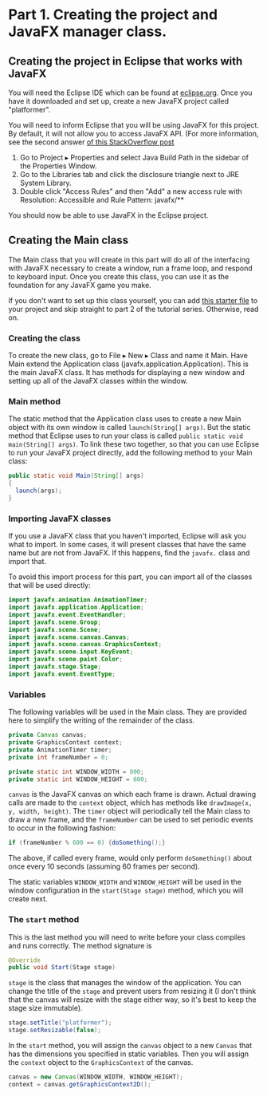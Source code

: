 # Part 1. Creating the project and JavaFX manager class.

## Creating the project in Eclipse that works with JavaFX
You will need the Eclipse IDE which can be found at [eclipse.org](http://eclipse.org).
Once you have it downloaded and set up, create a new JavaFX project called "platformer".

You will need to inform Eclipse that you will be using JavaFX for this project.
By default, it will not allow you to access JavaFX API. (For more information, see the second answer [of this StackOverflow post](http://stackoverflow.com/questions/33383248/eclipse-mars-wont-auto-import-javafx)

1. Go to Project ▸ Properties and select Java Build Path in the sidebar of the Properties Window.
2. Go to the Libraries tab and click the disclosure triangle next to JRE System Library.
3. Double click "Access Rules" and then "Add" a new access rule with Resolution: Accessible and Rule Pattern: javafx/**

You should now be able to use JavaFX in the Eclipse project.

## Creating the Main class
The Main class that you will create in this part will do all of the interfacing with JavaFX necessary to create a window, run a frame loop, and respond to keyboard input. Once you create this class, you can use it as the foundation for any JavaFX game you make.

If you don't want to set up this class yourself, you can add [this starter file](Main.java) to your project and skip straight to part 2 of the tutorial series. Otherwise, read on.

### Creating the class
To create the new class, go to File ▸ New ▸ Class and name it Main. Have Main extend the Application class (javafx.application.Application). This is the main JavaFX class. It has methods for displaying a new window and setting up all of the JavaFX classes within the window.

### Main method
The static method that the Application class uses to create a new Main object with its own window is called `launch(String[] args)`. But the static method that Eclipse uses to run your class is called `public static void main(String[] args)`. To link these two together, so that you can use Eclipse to run your JavaFX project directly, add the following method to your Main class:

```java
public static void Main(String[] args)
{
  launch(args);
}
```

### Importing JavaFX classes
If you use a JavaFX class that you haven't imported, Eclipse will ask you what to import. In some cases, it will present classes that have the same name but are not from JavaFX. If this happens, find the `javafx.` class and import that.

To avoid this import process for this part, you can import all of the classes that will be used directly:
```java
import javafx.animation.AnimationTimer;
import javafx.application.Application;
import javafx.event.EventHandler;
import javafx.scene.Group;
import javafx.scene.Scene;
import javafx.scene.canvas.Canvas;
import javafx.scene.canvas.GraphicsContext;
import javafx.scene.input.KeyEvent;
import javafx.scene.paint.Color;
import javafx.stage.Stage;
import javafx.event.EventType;
```

### Variables
The following variables will be used in the Main class. They are provided here to simplify the writing of the remainder of the class.
```java
private Canvas canvas;
private GraphicsContext context;
private AnimationTimer timer;
private int frameNumber = 0;

private static int WINDOW_WIDTH = 800;
private static int WINDOW_HEIGHT = 600;
```
`canvas` is the JavaFX canvas on which each frame is drawn. Actual drawing calls are made to the `context` object, which has methods like `drawImage(x, y, width, height)`. The `timer` object will periodically tell the Main class to draw a new frame, and the `frameNumber` can be used to set periodic events to occur in the following fashion:
```java
if (frameNumber % 600 == 0) {doSomething();}
```
The above, if called every frame, would only perform `doSomething()` about once every 10 seconds (assuming 60 frames per second).

The static variables `WINDOW_WIDTH` and `WINDOW_HEIGHT` will be used in the window configuration in the `start(Stage stage)` method, which you will create next.

### The `start` method
This is the last method you will need to write before your class compiles and runs correctly. The method signature is
```java
@Override
public void Start(Stage stage)
```
`stage` is the class that manages the window of the application. You can change the title of the `stage` and prevent users from resizing it (I don't think that the canvas will resize with the stage either way, so it's best to keep the stage size immutable).
```java
stage.setTitle("platformer");
stage.setResizable(false);
```
In the `start` method, you will assign the `canvas` object to a new `Canvas` that has the dimensions you specified in static variables. Then you will assign the `context` object to the `GraphicsContext` of the canvas.
```java
canvas = new Canvas(WINDOW_WIDTH, WINDOW_HEIGHT);
context = canvas.getGraphicsContext2D();
```
